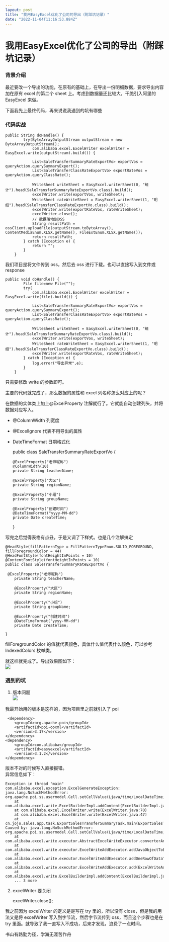 ```yaml
---
layout: post
title: "我用EasyExcel优化了公司的导出（附踩坑记录）"
date: "2022-11-04T11:16:53.884Z"
---
```

我用EasyExcel优化了公司的导出（附踩坑记录）
==========================

### 背景介绍

最近要改一个导出的功能，在原有的基础上，在导出一份明细数据，要求导出内容加在原有 excel 的第二个 sheet 上。考虑到数据量还比较大，干脆引入阿里的 EasyExcel 来做。

下面我先上最终代码，再来说说我遇到的坑有哪些

### 代码实战

    public String doHandle() {
            try(ByteArrayOutputStream outputStream = new ByteArrayOutputStream();
                com.alibaba.excel.ExcelWriter excelWriter = EasyExcel.write(outputStream).build()) {
    
                List<SaleTransferSummaryRateExportVo> exportVos = queryAction.querySummaryExport();
                List<SaleTransferClassRateExportVo> exportRateVos = queryAction.queryClassRate();
    
                WriteSheet writeSheet = EasyExcel.writerSheet(0, "统计").head(SaleTransferSummaryRateExportVo.class).build();
                excelWriter.write(exportVos, writeSheet);
                WriteSheet rateWriteSheet = EasyExcel.writerSheet(1, "明细").head(SaleTransferClassRateExportVo.class).build();
                excelWriter.write(exportRateVos, rateWriteSheet);
                excelWriter.close();
                // 数据落地到OSS
                String resultPath = ossClient.uploadFile(outputStream.toByteArray(), ContentMediaEnum.XLSX.getName(), FileExtEnum.XLSX.getName());
                return resultPath;
            } catch (Exception e) {
                return "";
            }
        }
    

我们项目是将文件传到 oss，然后去 oss 进行下载。也可以直接写入到文件或 response

    public void doHandle() {
            File file=new File("");
            try(
                com.alibaba.excel.ExcelWriter excelWriter = EasyExcel.write(file).build()) {
    
                List<SaleTransferSummaryRateExportVo> exportVos = queryAction.querySummaryExport();
                List<SaleTransferClassRateExportVo> exportRateVos = queryAction.queryClassRate();
    
                WriteSheet writeSheet = EasyExcel.writerSheet(0, "统计").head(SaleTransferSummaryRateExportVo.class).build();
                excelWriter.write(exportVos, writeSheet);
                WriteSheet rateWriteSheet = EasyExcel.writerSheet(1, "明细").head(SaleTransferClassRateExportVo.class).build();
                excelWriter.write(exportRateVos, rateWriteSheet);
            } catch (Exception e) {
                log.error("导出异常",e);
            }
        }
    

只需要修改 write 的参数即可。

主要的代码就完成了，那么数据的属性和 excel 列名称怎么对应上的呢？

在数据的实体类上加上@ExcelProperty 注解就行了。它就能自动创建列头，并将数据对应写入。

*   @ColumnWidth 列宽度
*   @ExcelIgnore 代表不用导出的属性
*   DateTimeFormat 日期格式化

    public class SaleTransferSummaryRateExportVo {
    
        @ExcelProperty("老师昵称")
        @ColumnWidth(10)
        private String teacherName;
    
        @ExcelProperty("大区")
        private String regionName;
    
        @ExcelProperty("小组")
        private String groupName;
    
        @ExcelProperty("创建时间")
        @DateTimeFormat("yyyy-MM-dd")
        private Date createTime;
    
    }
    

写完之后觉得表格有点丑，于是又调了下样式。也是几个注解搞定

    @HeadStyle(fillPatternType = FillPatternTypeEnum.SOLID_FOREGROUND, fillForegroundColor = 44)
    @HeadFontStyle(fontHeightInPoints = 10)
    @ContentFontStyle(fontHeightInPoints = 10)
    public class SaleTransferSummaryRateExportVo {
    
     @ExcelProperty("老师昵称")
        private String teacherName;
    
        @ExcelProperty("大区")
        private String regionName;
    
        @ExcelProperty("小组")
        private String groupName;
    
        @ExcelProperty("创建时间")
        @DateTimeFormat("yyyy-MM-dd")
        private Date createTime;
    
    }
    

fillForegroundColor 的值就代表颜色，具体什么值代表什么颜色，可以参考 IndexedColors 枚举类。

就这样就完成了。导出效果图如下：  
![](https://img2022.cnblogs.com/blog/1178991/202211/1178991-20221102234708270-2081924386.png)

### 遇到的坑

1.  版本问题  
    ![](https://img2022.cnblogs.com/blog/1178991/202211/1178991-20221102234856126-1463924130.png)

我最开始用的版本是这样的，因为项目里之前就引入了 poi

    
     <dependency>
        <groupId>org.apache.poi</groupId>
        <artifactId>poi-ooxml</artifactId>
        <version>3.17</version>
    </dependency>
    <dependency>
        <groupId>com.alibaba</groupId>
        <artifactId>easyexcel</artifactId>
        <version>3.1.2</version>
    </dependency>
    

版本不对的时候写入直接报错。  
异常信息如下：

    Exception in thread "main" com.alibaba.excel.exception.ExcelGenerateException: java.lang.NoSuchMethodError: org.apache.poi.ss.usermodel.Cell.setCellValue(Ljava/time/LocalDateTime;)V
    	at com.alibaba.excel.write.ExcelBuilderImpl.addContent(ExcelBuilderImpl.java:65)
    	at com.alibaba.excel.ExcelWriter.write(ExcelWriter.java:70)
    	at com.alibaba.excel.ExcelWriter.write(ExcelWriter.java:47)
    	at cn.jojo.sales.app.task.ExportSalesTransferSummaryTask.main(ExportSalesTransferSummaryTask.java:90)
    Caused by: java.lang.NoSuchMethodError: org.apache.poi.ss.usermodel.Cell.setCellValue(Ljava/time/LocalDateTime;)V
    	at com.alibaba.excel.write.executor.AbstractExcelWriteExecutor.converterAndSet(AbstractExcelWriteExecutor.java:95)
    	at com.alibaba.excel.write.executor.ExcelWriteAddExecutor.addJavaObjectToExcel(ExcelWriteAddExecutor.java:174)
    	at com.alibaba.excel.write.executor.ExcelWriteAddExecutor.addOneRowOfDataToExcel(ExcelWriteAddExecutor.java:82)
    	at com.alibaba.excel.write.executor.ExcelWriteAddExecutor.add(ExcelWriteAddExecutor.java:58)
    	at com.alibaba.excel.write.ExcelBuilderImpl.addContent(ExcelBuilderImpl.java:59)
    	... 3 more
    
    

2.  excelWriter 要关闭

    excelWriter.close();
    

我之前因为 excelWriter 的定义是是写在 try 里的，所以没有 close，但是我的用法又是将 excelWriter 写入到字节流，然后字节流传到 oss，而且这个步骤也是在 try 里面。就导致了我一直写入不成功，后来才发现，浪费了一点时间。

书山有路勤为径，学海无涯苦作舟